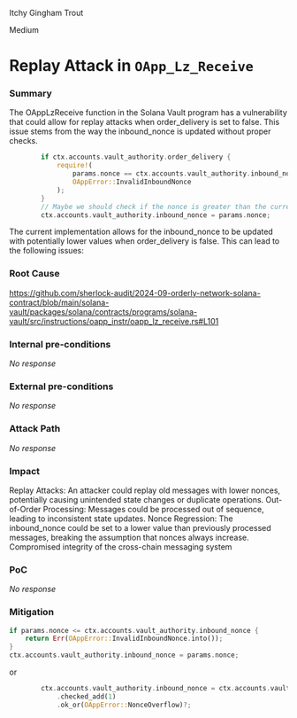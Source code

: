 Itchy Gingham Trout

Medium

# Replay Attack in `OApp_Lz_Receive`

### Summary

The OAppLzReceive function in the Solana Vault program has a vulnerability that could allow for replay attacks when order_delivery is set to false. This issue stems from the way the inbound_nonce is updated without proper checks.
```rust
        if ctx.accounts.vault_authority.order_delivery {
            require!(
                params.nonce == ctx.accounts.vault_authority.inbound_nonce + 1,
                OAppError::InvalidInboundNonce
            );
        }
        // Maybe we should check if the nonce is greater than the current nonce
        ctx.accounts.vault_authority.inbound_nonce = params.nonce;
```

The current implementation allows for the inbound_nonce to be updated with potentially lower values when order_delivery is false. This can lead to the following issues:


### Root Cause

https://github.com/sherlock-audit/2024-09-orderly-network-solana-contract/blob/main/solana-vault/packages/solana/contracts/programs/solana-vault/src/instructions/oapp_instr/oapp_lz_receive.rs#L101

### Internal pre-conditions

_No response_

### External pre-conditions

_No response_

### Attack Path

_No response_

### Impact

Replay Attacks: An attacker could replay old messages with lower nonces, potentially causing unintended state changes or duplicate operations.
Out-of-Order Processing: Messages could be processed out of sequence, leading to inconsistent state updates.
Nonce Regression: The inbound_nonce could be set to a lower value than previously processed messages, breaking the assumption that nonces always increase.
Compromised integrity of the cross-chain messaging system


### PoC

_No response_

### Mitigation

```rust
if params.nonce <= ctx.accounts.vault_authority.inbound_nonce {
    return Err(OAppError::InvalidInboundNonce.into());
}
ctx.accounts.vault_authority.inbound_nonce = params.nonce;
```

or 
```rust
        ctx.accounts.vault_authority.inbound_nonce = ctx.accounts.vault_authority.inbound_nonce
            .checked_add(1)
            .ok_or(OAppError::NonceOverflow)?;
```